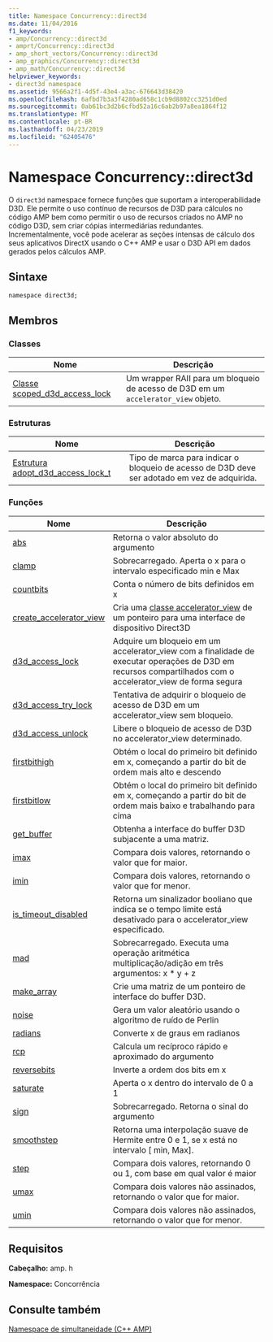 ```yaml
---
title: Namespace Concurrency::direct3d
ms.date: 11/04/2016
f1_keywords:
- amp/Concurrency::direct3d
- amprt/Concurrency::direct3d
- amp_short_vectors/Concurrency::direct3d
- amp_graphics/Concurrency::direct3d
- amp_math/Concurrency::direct3d
helpviewer_keywords:
- direct3d namespace
ms.assetid: 9566a2f1-4d5f-43e4-a3ac-676643d38420
ms.openlocfilehash: 6afbd7b3a3f4280ad658c1cb9d8802cc3251d0ed
ms.sourcegitcommit: 0ab61bc3d2b6cfbd52a16c6ab2b97a8ea1864f12
ms.translationtype: MT
ms.contentlocale: pt-BR
ms.lasthandoff: 04/23/2019
ms.locfileid: "62405476"
---
```

# <a name="concurrencydirect3d-namespace"></a>Namespace Concurrency::direct3d

O `direct3d` namespace fornece funções que suportam a interoperabilidade D3D. Ele permite o uso contínuo de recursos de D3D para cálculos no código AMP bem como permitir o uso de recursos criados no AMP no código D3D, sem criar cópias intermediárias redundantes. Incrementalmente, você pode acelerar as seções intensas de cálculo dos seus aplicativos DirectX usando o C++ AMP e usar o D3D API em dados gerados pelos cálculos AMP.

## <a name="syntax"></a>Sintaxe

```
namespace direct3d;
```

## <a name="members"></a>Membros

### <a name="classes"></a>Classes

|Nome|Descrição|
|----------|-----------------|
|[Classe scoped_d3d_access_lock](scoped-d3d-access-lock-class.md)|Um wrapper RAII para um bloqueio de acesso de D3D em um `accelerator_view` objeto.|

### <a name="structures"></a>Estruturas

|Nome|Descrição|
|----------|-----------------|
|[Estrutura adopt_d3d_access_lock_t](adopt-d3d-access-lock-t-structure.md)|Tipo de marca para indicar o bloqueio de acesso de D3D deve ser adotado em vez de adquirida.|

### <a name="functions"></a>Funções

|Nome|Descrição|
|----------|-----------------|
|[abs](concurrency-direct3d-namespace-functions-amp.md#abs)|Retorna o valor absoluto do argumento|
|[clamp](concurrency-direct3d-namespace-functions-amp.md#clamp)|Sobrecarregado. Aperta o x para o intervalo especificado min e Max|
|[countbits](concurrency-direct3d-namespace-functions-amp.md#countbits)|Conta o número de bits definidos em x|
|[create_accelerator_view](concurrency-direct3d-namespace-functions-amp.md#create_accelerator_view)|Cria uma [classe accelerator_view](accelerator-view-class.md) de um ponteiro para uma interface de dispositivo Direct3D|
|[d3d_access_lock](concurrency-direct3d-namespace-functions-amp.md#d3d_access_lock)|Adquire um bloqueio em um accelerator_view com a finalidade de executar operações de D3D em recursos compartilhados com o accelerator_view de forma segura|
|[d3d_access_try_lock](concurrency-direct3d-namespace-functions-amp.md#d3d_access_try_lock)|Tentativa de adquirir o bloqueio de acesso de D3D em um accelerator_view sem bloqueio.|
|[d3d_access_unlock](concurrency-direct3d-namespace-functions-amp.md#d3d_access_unlock)|Libere o bloqueio de acesso de D3D no accelerator_view determinado.|
|[firstbithigh](concurrency-direct3d-namespace-functions-amp.md#firstbithigh)|Obtém o local do primeiro bit definido em x, começando a partir do bit de ordem mais alto e descendo|
|[firstbitlow](concurrency-direct3d-namespace-functions-amp.md#firstbitlow)|Obtém o local do primeiro bit definido em x, começando a partir do bit de ordem mais baixo e trabalhando para cima|
|[get_buffer](concurrency-direct3d-namespace-functions-amp.md#get_buffer)|Obtenha a interface do buffer D3D subjacente a uma matriz.|
|[imax](concurrency-direct3d-namespace-functions-amp.md#imax)|Compara dois valores, retornando o valor que for maior.|
|[imin](concurrency-direct3d-namespace-functions-amp.md#imin)|Compara dois valores, retornando o valor que for menor.|
|[is_timeout_disabled](concurrency-direct3d-namespace-functions-amp.md#is_timeout_disabled)|Retorna um sinalizador booliano que indica se o tempo limite está desativado para o accelerator_view especificado.|
|[mad](concurrency-direct3d-namespace-functions-amp.md#mad)|Sobrecarregado. Executa uma operação aritmética multiplicação/adição em três argumentos: x \* y + z|
|[make_array](concurrency-direct3d-namespace-functions-amp.md#make_array)|Crie uma matriz de um ponteiro de interface do buffer D3D.|
|[noise](concurrency-direct3d-namespace-functions-amp.md#noise)|Gera um valor aleatório usando o algoritmo de ruído de Perlin|
|[radians](concurrency-direct3d-namespace-functions-amp.md#radians)|Converte x de graus em radianos|
|[rcp](concurrency-direct3d-namespace-functions-amp.md#rcp)|Calcula um recíproco rápido e aproximado do argumento|
|[reversebits](concurrency-direct3d-namespace-functions-amp.md#reversebits)|Inverte a ordem dos bits em x|
|[saturate](concurrency-direct3d-namespace-functions-amp.md#saturate)|Aperta o x dentro do intervalo de 0 a 1|
|[sign](concurrency-direct3d-namespace-functions-amp.md#sign)|Sobrecarregado. Retorna o sinal do argumento|
|[smoothstep](concurrency-direct3d-namespace-functions-amp.md#smoothstep)|Retorna uma interpolação suave de Hermite entre 0 e 1, se x está no intervalo [ min, Max].|
|[step](concurrency-direct3d-namespace-functions-amp.md#step)|Compara dois valores, retornando 0 ou 1, com base em qual valor é maior|
|[umax](concurrency-direct3d-namespace-functions-amp.md#umax)|Compara dois valores não assinados, retornando o valor que for maior.|
|[umin](concurrency-direct3d-namespace-functions-amp.md#umin)|Compara dois valores não assinados, retornando o valor que for menor.|

## <a name="requirements"></a>Requisitos

**Cabeçalho:** amp. h

**Namespace:** Concorrência

## <a name="see-also"></a>Consulte também

[Namespace de simultaneidade (C++ AMP)](concurrency-namespace-cpp-amp.md)

